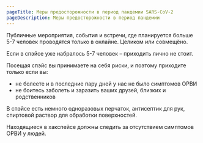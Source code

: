 ```yaml
---
pageTitle: Меры предосторожности в период пандемии SARS-CoV-2
pageDescription: Меры предосторожности в период пандемии
---
```


Публичные мероприятия, события и встречи, где планируется больше 5-7 человек проводятся только в онлайне. Целиком или совмещёно.

Если в спэйсе уже набралось 5-7 человек – приходить лично не стоит.

Посещая спэйс вы принимаете на себя риски, и поэтому приходите только если вы:

* не болеете и в последние пару дней у нас не было симптомов ОРВИ
* не боитесь заболеть и заразить ваших друзей, близких и родственников

В спэйсе есть немного одноразовых перчаток, антисептик для рук, спиртовой раствор для обработки поверхностей.

Находящиеся в хакспейсе должны следить за отсутствием симптомов ОРВИ у людей.